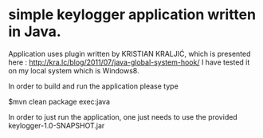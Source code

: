 simple keylogger application written in Java.
=============

Application uses plugin written by KRISTIAN KRALJIĆ, which is presented here : http://kra.lc/blog/2011/07/java-global-system-hook/
I have tested it on my local system which is Windows8.


In order to build and run the application please type

$mvn clean package exec:java


In order to just run the application, one just needs to use the provided keylogger-1.0-SNAPSHOT.jar


